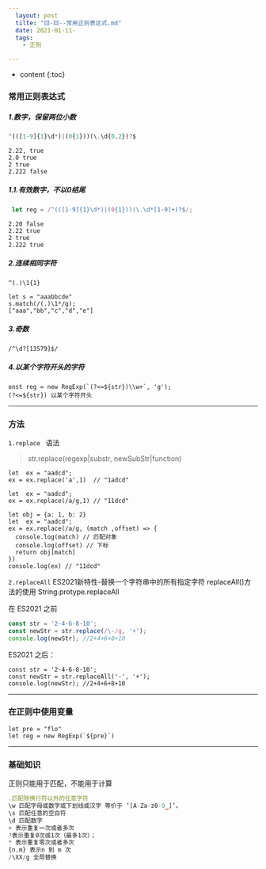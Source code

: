 ```yaml
---
  layout: post
  tilte: "🟨-🟨--常用正则表达式.md"
  date: 2021-01-11-
  tags: 
    - 正则

---
```



* content
{:toc}


### 常用正则表达式
##### 1.数字，保留两位小数
```js
^(([1-9]{1}\d*)|(0{1}))(\.\d{0,2})?$
```

```
2.22, true
2.0 true
2 true
2.222 false
```
##### 1.1.有效数字，不以0结尾
```js
 let reg = /^(([1-9]{1}\d*)|(0{1}))(\.\d*[1-9]+)?$/;
```
```
2.20 false
2.22 true
2 true
2.222 true
```
##### 2.连续相同字符
```
^(.)\1{1}
```
```
let s = "aaabbcde"
s.match(/(.)\1*/g);
["aaa","bb","c","d","e"]
```
##### 3.奇数
```
/^\d?[13579]$/
```
##### 4.以某个字符开头的字符
```
onst reg = new RegExp(`(?<=${str})\\w+`, 'g');
(?<=${str}) 以某个字符开头
```

-----


### 方法

`1.replace `
语法
> str.replace(regexp|substr, newSubStr|function)
```
let  ex = "aadcd";
ex = ex.replace('a',1)  // "1adcd"
```

```
let  ex = "aadcd";
ex = ex.replace(/a/g,1) // "11dcd"
```

```
let obj = {a: 1, b: 2}
let  ex = "aadcd";
ex = ex.replace(/a/g, (match ,offset) => {
  console.log(match) // 匹配对象
  console.log(offset) // 下标
  return obj[match]
})
console.log(ex) // "11dcd"
```
`2.replaceAll`
ES2021新特性-替换一个字符串中的所有指定字符 replaceAll()方法的使用
String.protype.replaceAll

在 ES2021 之前
```js
const str = '2-4-6-8-10';
const newStr = str.replace(/\-/g, '+');
console.log(newStr); //2+4+6+8+10
```
ES2021 之后：
```
const str = '2-4-6-8-10';
const newStr = str.replaceAll('-', '+');
console.log(newStr); //2+4+6+8+10
```
---
### 在正则中使用变量
```
let pre = "flo"
let reg = new RegExp(`${pre}`)
```
---

### 基础知识
正则只能用于匹配，不能用于计算
 ```js
.匹配除换行符以外的任意字符
\w 匹配字母或数字或下划线或汉字 等价于 ‘[A-Za-z0-9_]’。
\s 匹配任意的空白符
\d 匹配数字
+ 表示重复一次或者多次
?表示重复0次或1次（最多1次）；
* 表示重复零次或者多次
{n,m} 表示n 到 m 次
/\XX/g 全局替换
```
